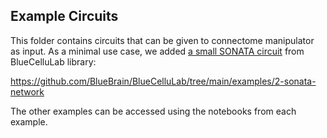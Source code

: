 ## Example Circuits 

This folder contains circuits that can be given to connectome manipulator as input. As a minimal use case, we added [a small SONATA circuit](./circuit_sonata_quick_scx_multi_circuit) from BlueCelluLab library:

https://github.com/BlueBrain/BlueCelluLab/tree/main/examples/2-sonata-network


The other examples can be accessed using the notebooks from each example.